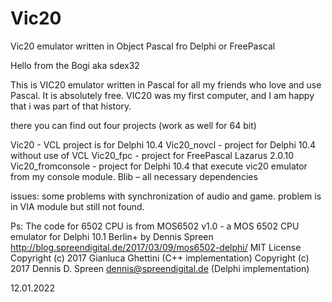 # Vic20
Vic20 emulator written in Object Pascal fro Delphi or FreePascal
 
  Hello from the Bogi aka sdex32

  This is VIC20 emulator written in Pascal for all my friends who love and use Pascal. It is absolutely free.
  VIC20 was my first computer, and I am happy that i was part of that history.
 
  there you can find out four projects (work as well for 64 bit)

  Vic20 - VCL project is for Delphi 10.4 
  Vic20_novcl - project for Delphi 10.4 without use of VCL
  Vic20_fpc - project for FreePascal Lazarus 2.0.10
  Vic20_fromconsole - project for Delphi 10.4 that execute vic20 emulator from my console module.
  Blib – all necessary dependencies 
  
  issues: some problems with synchronization of audio and game. problem is in VIA module but still not found.
  
  Ps: The code for 6502 CPU is from 
  MOS6502 v1.0 - a MOS 6502 CPU emulator
  for Delphi 10.1 Berlin+ by Dennis Spreen
  http://blog.spreendigital.de/2017/03/09/mos6502-delphi/
  MIT License
  Copyright (c) 2017 Gianluca Ghettini (C++ implementation)
  Copyright (c) 2017 Dennis D. Spreen <dennis@spreendigital.de> (Delphi implementation)

  12.01.2022
